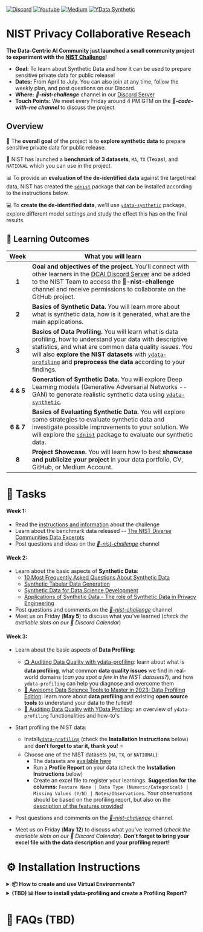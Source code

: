 [![Discord](https://img.shields.io/badge/Discord-7289DA?style=for-the-badge&logo=discord&logoColor=white)](https://discord.gg/mw7xjJ7b7s)
[![Youtube](https://img.shields.io/badge/YouTube-FF0000?style=for-the-badge&logo=youtube&logoColor=white)](https://www.youtube.com/channel/UC4AFOG1a8b9r46G9w0CacUA)
[![Medium](https://img.shields.io/badge/Medium-12100E?style=for-the-badge&logo=medium&logoColor=white)](https://medium.com/data-centric-ai-community)
[![YData Synthetic](https://img.shields.io/badge/ydata%20synthetic-12100E?style=for-the-badge&logo=github&logoColor=white)](https://github.com/ydataai/ydata-synthetic)


# NIST Privacy Collaborative Reseach 

**The Data-Centric AI Community just launched a small community project to experiment with the [NIST Challenge](https://pages.nist.gov/privacy_collaborative_research_cycle/pages/participate.html)!**


- **Goal:** To learn about Synthetic Data and how it can be used to prepare sensitive private data for public release!
- **Dates:** From April to July. You can also join at any time, follow the weekly plan, and post questions on our Discord.
- **Where:** ***🤖-nist-challenge*** channel in our [Discord Server](https://discord.gg/46wAzZxpFy)
- **Touch Points:** We meet every Friday around 4 PM GTM on the ***🧠-code-with-me channel*** to discuss the project.

## Overview
🎯 The **overall goal** of the project is to **explore synthetic data** to prepare sensitive private data for public release. 

📀 NIST has launched a **benchmark of 3 datasets**, `MA`, `TX` (Texas), and `NATIONAL` which you can use in the project.

📊 To provide an **evaluation of the de-identified data** against the target/real data, NIST has created the [`sdnist`](https://github.com/usnistgov/SDNist) package that can be installed according to the instructions below.

💻 To **create the de-identified data**, we'll use [`ydata-synthetic`](https://github.com/ydataai/ydata-synthetic) package, explore different model settings and study the effect this has on the final results.

## 🧭 Learning Outcomes
| Week        | What you will learn           | 
| :-------------: |-------------| 
| **1**      |**Goal and objectives of the project.** You'll connect with other learners in the [DCAI Discord Server](https://discord.gg/46wAzZxpFy) and be added to the NIST Team to access the **🤖-nist-challenge** channel and receive permissions to collaborate on the GitHub project.|
| **2**  | **Basics of Synthetic Data.** You will learn more about what is synthetic data, how is it generated, what are the main applications.|
| **3** | **Basics of Data Profiling.** You will learn what is data profiling, how to understand your data with descriptive statistics, and what are common data quality issues. You will also **explore the NIST datasets** with [`ydata-profiling`](https://github.com/ydataai/ydata-profiling) and **preprocess the data** according to your findings.  |
| **4 & 5** | **Generation of Synthetic Data.** You will explore Deep Learning models (Generative Adversarial Networks -- GAN) to generate realistic synthetic data using [`ydata-synthetic`](https://github.com/ydataai/ydata-synthetic).|
| **6 & 7** | **Basics of Evaluating Synthetic Data.** You will explore some strategies to evaluate synthetic data and investigate possible improvements to your solution. We will explore the [`sdnist`](https://github.com/usnistgov/SDNist) package to evaluate our synthetic data.|
| **8** | **Project Showcase.** You will learn how to best **showcase and publicize your project** in your data portfolio, CV, GitHub, or Medium Account.| 


# 🔨 Tasks

#### Week 1:
- Read the [instructions and information](https://pages.nist.gov/privacy_collaborative_research_cycle/pages/participate.html) about the challenge
- Learn about the benchmark data released -- [The NIST Diverse Communities Data Excerpts](https://github.com/usnistgov/SDNist/tree/main/nist%20diverse%20communities%20data%20excerpts)
- Post questions and ideas on the *[🤖-nist-challenge](https://discord.gg/46wAzZxpFy)* channel


#### Week 2:
- Learn about the basic aspects of **Synthetic Data**:
	- [10 Most Frequently Asked Questions About Synthetic Data](https://ydata.ai/resources/10-most-frequently-asked-questions-about-synthetic-data)
	- [Synthetic Tabular Data Generation](https://towardsdatascience.com/synthetic-tabular-data-generation-34eb94a992ed)
	- [Synthetic Data for Data Science Development](https://ydata.ai/resources/synthetic-data-the-future-standard-for-data-science-development)
	- [Applications of Synthetic Data - The role of Synthetic Data in Privacy Engineering](https://ydata.ai/resources/the-role-of-synthetic-data-in-privacy-engineering)
- Post questions and comments on the *[🤖-nist-challenge](https://discord.gg/46wAzZxpFy)* channel
- Meet us on Friday (**May 5**) to discuss what you've learned (*check the available slots on our 📅 Discord Calendar*)



#### Week 3:
- Learn about the basic aspects of **Data Profiling**:
	- [📺 Auditing Data Quality with ydata-profiling](https://www.youtube.com/watch?v=5EH_OkCd6TQ&t=1s): learn about what is **data profiling**, what common **data quality issues** we find in real-world domains (*can you spot a few in the NIST datasets?*), and how `ydata-profiling` can help you diagnose and overcome them
	- [📖 Awesome Data Science Tools to Master in 2023: Data Profiling Edition](https://towardsdatascience.com/awesome-data-science-tools-to-master-in-2023-data-profiling-edition-29d29310f779): learn more about **data profiling** and existing **open source tools** to understand your data to the fullest!
	- [📖 Auditing Data Quality with YData Profiling](https://medium.com/ydata-ai/auditing-data-quality-with-pandas-profiling-b1bf1919f856): an overview of `ydata-profiling` functionalities and how-to's


- Start profiling the NIST data:
	- Install[`ydata-profiling`](https://github.com/ydataai/ydata-profiling) (check the **Installation Instructions** below) and **don't forget to star it, thank you!** ⭐️
	- Choose one of the NIST datasets (`MA`, `TX`, or `NATIONAL`):
		- The datasets are [available here](https://github.com/usnistgov/SDNist/tree/main/nist%20diverse%20communities%20data%20excerpts)
		- Run a **Profile Report** on your data (check the **Installation Instructions** below)
		- Create an excel file to register your learnings. **Suggestion for the columns:** `Feature Name | Data Type (Numeric/Categorical) | Missing Values (Y/N) | Notes/Observations`. Your observations should be based on the profiling report, but also on the [description of the features provided](https://github.com/usnistgov/SDNist/tree/main/nist%20diverse%20communities%20data%20excerpts)

- Post questions and comments on the *[🤖-nist-challenge](https://discord.gg/46wAzZxpFy)* channel.
- Meet us on Friday (**May 12**) to discuss what you've learned (*check the available slots on our 📅 Discord Calendar*). **Don't forget to bring your excel file with the data description and your profiling report!**



# ⚙️ Installation Instructions
<details>
  <summary><b> 📦 How to create and use Virtual Environments?</b></summary>

A lot of troubleshooting arises due to **misalignments between environments and package requirements**. If you're new to data science development, maybe you just install packages unto your global Python environment. This may turn into a lot of headaches when project requirements are conflicting.

[Virtual Environments](https://serpapi.com/blog/python-virtual-environments-using-virtualenv-and-poetry/) are ideal to overcome this issue: they **isolate your installations from the "global" environment**, so that you don't have to worry about conflicts. If you've never used virtual environments for your data science projects, you can start by installing [anaconda](https://www.anaconda.com). If you need a little convincing that this is a nice tool to have on your belt, then [check this post](https://codesolid.com/conda-vs-pip/?utm_content=cmp-true) comparing `conda` with `pip`, `venv`, and  `pyenv`.

Once anaconda is installed, **creating a new environment** is as easy as running this on your shell:

```bash
conda create --name synth-env python=3.10
```

This creates a new environment called **synth-env** with Python version 3.10.X. You can then switch to this environment by **activating it**:

```bash
conda activate synth-env
```

In this new environment, you can still **call `pip` to install python packages**, such as `ydata-synthetic`:

```bash
pip install ydata-synthetic
```

Now you can open up your **Python editor or Jupyter Notebook** and use the `synth-env` as your development environment, without having to worry with conflicting versions or packages between projects! Once you're done, you can **deactivate the environment** using:

```bash
conda deactivate synth-env
```

#### Suggested Materials
  - [📖 Environments, Conda, Pip, aaaaah!](https://towardsdatascience.com/environments-conda-pip-aaaaah-d2503877884c): How to manage Python Environments without a headache
  - [📺 How to "pip install ydata-synthetic" without errors!](https://www.youtube.com/watch?v=jj9X1_cKRwI): How to install anaconda, create a virtual environment using `conda`, install packages with `pip`, and use the virtual environments in PyCharm or Jupyter Notebooks
 
</details>


<details>
  <summary><b> (TBD) 📊 How to install ydata-profiling and create a Profiling Report?</b></summary>
</details>


# 🧠 FAQs (TBD)


